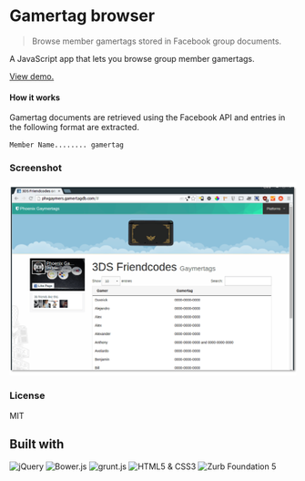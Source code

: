 # Gamertag browser

> Browse member gamertags stored in Facebook group documents.

A JavaScript app that lets you browse group member gamertags.

[View demo.](http://phxgaymers.gamertagdb.com)

#### How it works

Gamertag documents are retrieved using the Facebook API and entries in the following format are extracted.

    Member Name........ gamertag

### Screenshot

[![Gamertags](screenshot.png)](http://phxgaymers.gamertagdb.com)

### License

MIT

## Built with

<p align="left">
    <img src="http://upload.wikimedia.org/wikipedia/en/9/9e/JQuery_logo.svg" alt="jQuery" height="48">
    <img src="http://bower.io/img/bower-logo.svg" alt="Bower.js" height="48">
    <img src="http://gruntjs.com/img/grunt-logo-no-wordmark.svg" alt="grunt.js" height="48">
    <img src="https://upload.wikimedia.org/wikipedia/commons/1/1b/CSS3_and_HTML5_badges.svg" alt="HTML5 &amp; CSS3" height="48">
    <img src="http://foundation.zurb.com/assets/img/support/goodies/why-the-yeti.svg" alt="Zurb Foundation 5" height="48">
</p>
